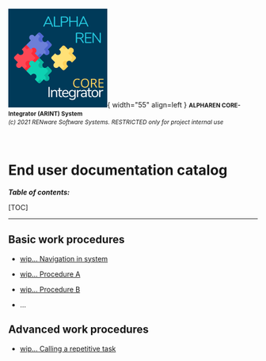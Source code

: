 ![arint_logo](../../pictures/arint_logo.png){ width="55" align=left }
<small markdown>**ALPHAREN CORE-Integrator (ARINT) System**<br>
*(c) 2021 RENware Software Systems. RESTRICTED only for project internal use*
</small><br><br><br>


# End user documentation catalog


***Table of contents:***

[TOC]

***





## Basic work procedures

* [wip... Navigation in system](../../wip.md) <!-- #TODO make me... -->

* [wip... Procedure A](../../wip.md) <!-- #TODO make me... -->

* [wip... Procedure B](../../wip.md) <!-- #TODO make me... -->

* ...

## Advanced work procedures

* [wip... Calling a repetitive task](../../wip.md) <!-- #TODO make me... -->



